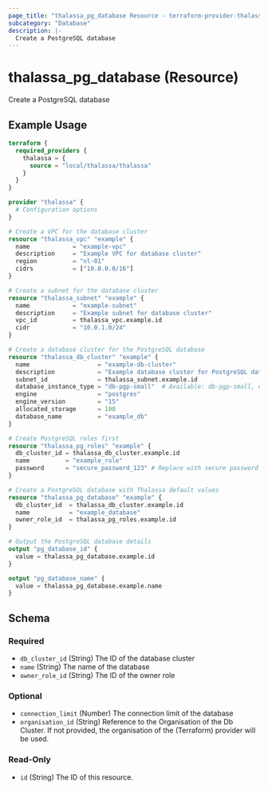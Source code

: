 ```yaml
---
page_title: "thalassa_pg_database Resource - terraform-provider-thalassa"
subcategory: "Database"
description: |-
  Create a PostgreSQL database
---
```


# thalassa_pg_database (Resource)

Create a PostgreSQL database

## Example Usage

```terraform
terraform {
  required_providers {
    thalassa = {
      source = "local/thalassa/thalassa"
    }
  }
}

provider "thalassa" {
  # Configuration options
}

# Create a VPC for the database cluster
resource "thalassa_vpc" "example" {
  name            = "example-vpc"
  description     = "Example VPC for database cluster"
  region          = "nl-01"
  cidrs           = ["10.0.0.0/16"]
}

# Create a subnet for the database cluster
resource "thalassa_subnet" "example" {
  name            = "example-subnet"
  description     = "Example subnet for database cluster"
  vpc_id          = thalassa_vpc.example.id
  cidr            = "10.0.1.0/24"
}

# Create a database cluster for the PostgreSQL database
resource "thalassa_db_cluster" "example" {
  name                   = "example-db-cluster"
  description            = "Example database cluster for PostgreSQL database"
  subnet_id              = thalassa_subnet.example.id
  database_instance_type = "db-pgp-small"  # Available: db-pgp-small, db-pgp-medium, db-pgp-large, db-pgp-xlarge, db-pgp-2xlarge, db-pgp-4xlarge, db-dgp-small, db-dgp-medium, db-dgp-large, db-dgp-xlarge, db-dgp-2xlarge, db-dgp-4xlarge
  engine                 = "postgres"
  engine_version         = "15"
  allocated_storage      = 100
  database_name          = "example_db"
}

# Create PostgreSQL roles first
resource "thalassa_pg_roles" "example" {
  db_cluster_id = thalassa_db_cluster.example.id
  name          = "example_role"
  password      = "secure_password_123" # Replace with secure password
}

# Create a PostgreSQL database with Thalassa default values
resource "thalassa_pg_database" "example" {
  db_cluster_id  = thalassa_db_cluster.example.id
  name           = "example_database"
  owner_role_id  = thalassa_pg_roles.example.id
}

# Output the PostgreSQL database details
output "pg_database_id" {
  value = thalassa_pg_database.example.id
}

output "pg_database_name" {
  value = thalassa_pg_database.example.name
}
```
<!-- schema generated by tfplugindocs -->
## Schema

### Required

- `db_cluster_id` (String) The ID of the database cluster
- `name` (String) The name of the database
- `owner_role_id` (String) The ID of the owner role

### Optional

- `connection_limit` (Number) The connection limit of the database
- `organisation_id` (String) Reference to the Organisation of the Db Cluster. If not provided, the organisation of the (Terraform) provider will be used.

### Read-Only

- `id` (String) The ID of this resource.

 